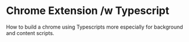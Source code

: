 # Chrome Extension /w Typescript
How to build a chrome using Typescripts more especially for background and content scripts.
